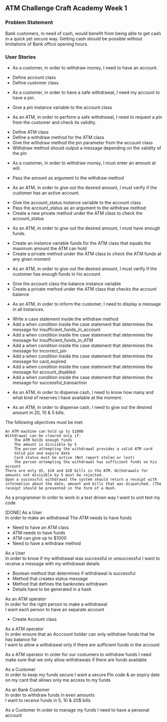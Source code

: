 ## ATM Challenge Craft Academy Week 1

### Problem Statement
Bank customers, in need of cash, would benefit from being able to get cash in a quick yet secure way. Getting cash should be possible without limitations of Bank office opening hours.

### User Stories
* As a customer,
in order to withdraw money,
I need to have an account.
- Define account class
- Define customer class

* As a customer,
in order to have a safe withdrawal,
I need my account to have a pin.
- Give a pin instance variable to the account class

* As an ATM,
in order to perform a safe withdrawal,
I need to request a pin from the
customer and check its validity.
- Define ATM class
- Define a withdraw method for the ATM class
- Give the withdraw method the pin parameter from the account class
- Withdraw method should output a message depending on the validity of the pin

* As a customer,
in order to withdraw money,
I must enter an amount at will.
- Pass the amount as argument to the withdraw method

* As an ATM,
in order to give out the desired amount,
I must verify if the customer has an active account.
- Give the account_status instance variable to the account class
- Pass the account_status as an argument to the withdraw method
- Create a new private method under the ATM class to check the account_status

* As an ATM,
in order to give out the desired amount,
I must have enough funds.
- Create an instance variable funds for the ATM class that equals the maximum amount the ATM can hold
- Create a private method under the ATM class to check the ATM funds at any given moment

* As an ATM,
in order to give out the desired amount,
I must verify if the customer has enough funds in his account.
- Give the account class the balance instance variable
- Create a private method under the ATM class that checks the account balance

* As an ATM,
in order to inform the customer,
I need to display a message in all instances.
- Write a case statement inside the withdraw method
- Add a when condition inside the case statement that determines the message for insufficient_funds_in_account
- Add a when condition inside the case statement that determines the message for insufficient_funds_in_ATM
- Add a when condition inside the case statement that determines the message for incorrect_pin
- Add a when condition inside the case statement that determines the message for card_expired
- Add a when condition inside the case statement that determines the message for account_disabled
- Add a when condition inside the case statement that determines the message for successful_transaction

* As an ATM,
in order to dispense cash,
I need to know how many and what kind of reserves I have available at the
moment.

* As an ATM,
in order to dispense cash,
I need to give out the desired amount in 20, 10 & 5 bills.











The following objectives must be met:

    An ATM machine can hold up to $1000
    Withdrawal can be cleared only if:
        The ATM holds enough funds
        The amount is divisible by 5
        The person attempting the withdrawal provides a valid ATM card
        Valid pin and expire date
        Card status must be active (Not report stolen or lost)
        The person attempting the withdrawal has sufficient funds on his account
    There are only $5, $10 and $20 bills in the ATM. Withdrawals for amounts not divisible by 5 must be rejected.
    Upon a successful withdrawal the system should return a receipt with information about the date, amount and bills that was dispatched. (The receipt should be presented in the form of a Hash.



As a programmer
In order to work in a test driven way
I want to unit test my code


[DONE] As a User       
 In order to make an withdrawal     The ATM needs to have funds
 * Need to have an ATM class
 * ATM needs to have funds
 * ATM can give up to $1000
 * Need to have a withdraw method

 As a User               
In order to know if my withdrawal was successful or unsuccessful      I want to receive a message with my withdrawal details
* Boolean method that determines if withdrawal is successful
* Method that creates status message
* Method that defines the banknotes withdrawn
* Details have to be generated in a hash

As an ATM operator          
In order for the right person to make a withdrawal            
I want each person to have an separate account
* Create Account class


As a ATM operator           
In order ensure that an Acccount holder can only withdraw funds that he has balance for           
I want to allow a withdrawal only if there are sufficient funds in the account

As a ATM operator
In order for our costumers to withdraw funds
I need make sure that we only allow withdrawals if there are funds available

As a Customer              
In order to keep my funds secure        I want a secure Pin code & an expiry date on my card that allows only me access to my funds

As an Bank Customer    
In order to withdraw funds in even amounts  
I want to receive funds in 5, 10 & 20$ bills

As a Customer
In order to manage my funds
I need to have a personal account